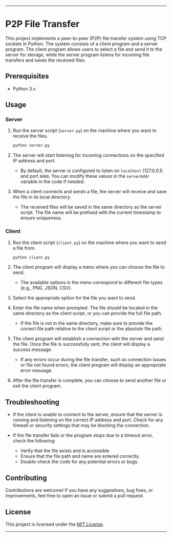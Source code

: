 
---

# P2P File Transfer

This project implements a peer-to-peer (P2P) file transfer system using TCP sockets in Python. The system consists of a client program and a server program. The client program allows users to select a file and send it to the server for storage, while the server program listens for incoming file transfers and saves the received files.

## Prerequisites

- Python 3.x

## Usage

### Server

1. Run the server script (`server.py`) on the machine where you want to receive the files.

    ```bash
    python server.py
    ```

2. The server will start listening for incoming connections on the specified IP address and port.

    - By default, the server is configured to listen on `localhost` (127.0.0.1) and port `8080`. You can modify these values in the `serverAddr` variable in the code if needed.

3. When a client connects and sends a file, the server will receive and save the file in its local directory.

    - The received files will be saved in the same directory as the server script. The file name will be prefixed with the current timestamp to ensure uniqueness.

### Client

1. Run the client script (`client.py`) on the machine where you want to send a file from.

    ```bash
    python client.py
    ```

2. The client program will display a menu where you can choose the file to send.

    - The available options in the menu correspond to different file types (e.g., PNG, JSON, CSV).

3. Select the appropriate option for the file you want to send.

4. Enter the file name when prompted. The file should be located in the same directory as the client script, or you can provide the full file path.

    - If the file is not in the same directory, make sure to provide the correct file path relative to the client script or the absolute file path.

5. The client program will establish a connection with the server and send the file. Once the file is successfully sent, the client will display a success message.

    - If any errors occur during the file transfer, such as connection issues or file not found errors, the client program will display an appropriate error message.

6. After the file transfer is complete, you can choose to send another file or exit the client program.

## Troubleshooting

- If the client is unable to connect to the server, ensure that the server is running and listening on the correct IP address and port. Check for any firewall or security settings that may be blocking the connection.

- If the file transfer fails or the program stops due to a timeout error, check the following:
    - Verify that the file exists and is accessible.
    - Ensure that the file path and name are entered correctly.
    - Double-check the code for any potential errors or bugs.

## Contributing

Contributions are welcome! If you have any suggestions, bug fixes, or improvements, feel free to open an issue or submit a pull request.

## License

This project is licensed under the [MIT License](LICENSE).

---
